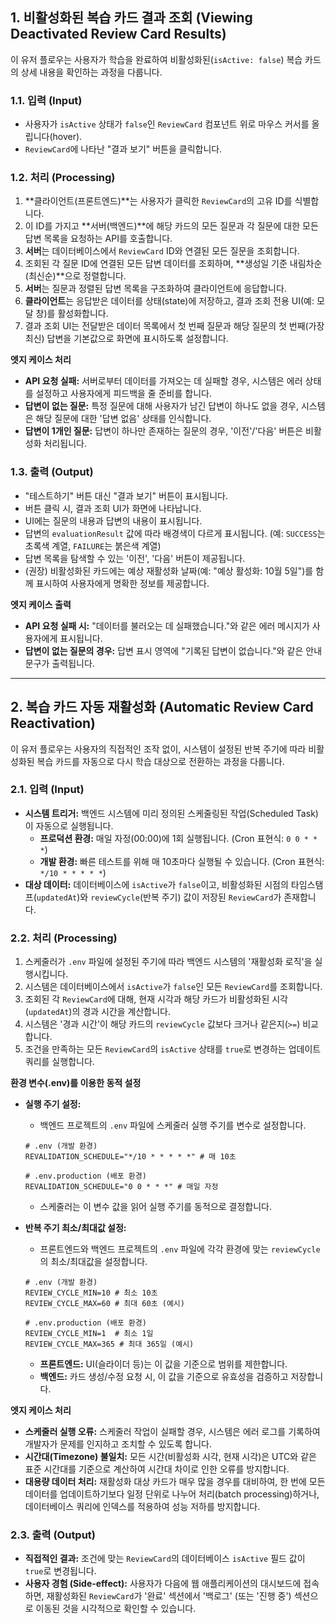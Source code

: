 ## 1. 비활성화된 복습 카드 결과 조회 (Viewing Deactivated Review Card Results)

이 유저 플로우는 사용자가 학습을 완료하여 비활성화된(`isActive: false`) 복습 카드의 상세 내용을 확인하는 과정을 다룹니다.

### 1.1. 입력 (Input)

*   사용자가 `isActive` 상태가 `false`인 `ReviewCard` 컴포넌트 위로 마우스 커서를 올립니다(hover).
*   `ReviewCard`에 나타난 "결과 보기" 버튼을 클릭합니다.

### 1.2. 처리 (Processing)

1.  **클라이언트(프론트엔드)**는 사용자가 클릭한 `ReviewCard`의 고유 ID를 식별합니다.
2.  이 ID를 가지고 **서버(백엔드)**에 해당 카드의 모든 질문과 각 질문에 대한 모든 답변 목록을 요청하는 API를 호출합니다.
3.  **서버**는 데이터베이스에서 `ReviewCard` ID와 연결된 모든 질문을 조회합니다.
4.  조회된 각 질문 ID에 연결된 모든 답변 데이터를 조회하며, **생성일 기준 내림차순(최신순)**으로 정렬합니다.
5.  **서버**는 질문과 정렬된 답변 목록을 구조화하여 클라이언트에 응답합니다.
6.  **클라이언트**는 응답받은 데이터를 상태(state)에 저장하고, 결과 조회 전용 UI(예: 모달 창)를 활성화합니다.
7.  결과 조회 UI는 전달받은 데이터 목록에서 첫 번째 질문과 해당 질문의 첫 번째(가장 최신) 답변을 기본값으로 화면에 표시하도록 설정합니다.

**엣지 케이스 처리**

*   **API 요청 실패:** 서버로부터 데이터를 가져오는 데 실패할 경우, 시스템은 에러 상태를 설정하고 사용자에게 피드백을 줄 준비를 합니다.
*   **답변이 없는 질문:** 특정 질문에 대해 사용자가 남긴 답변이 하나도 없을 경우, 시스템은 해당 질문에 대한 '답변 없음' 상태를 인식합니다.
*   **답변이 1개인 질문:** 답변이 하나만 존재하는 질문의 경우, '이전'/'다음' 버튼은 비활성화 처리됩니다.

### 1.3. 출력 (Output)

*   "테스트하기" 버튼 대신 "결과 보기" 버튼이 표시됩니다.
*   버튼 클릭 시, 결과 조회 UI가 화면에 나타납니다.
*   UI에는 질문의 내용과 답변의 내용이 표시됩니다.
*   답변의 `evaluationResult` 값에 따라 배경색이 다르게 표시됩니다. (예: `SUCCESS`는 초록색 계열, `FAILURE`는 붉은색 계열)
*   답변 목록을 탐색할 수 있는 '이전', '다음' 버튼이 제공됩니다.
*   (권장) 비활성화된 카드에는 예상 재활성화 날짜(예: "예상 활성화: 10월 5일")를 함께 표시하여 사용자에게 명확한 정보를 제공합니다.

**엣지 케이스 출력**

*   **API 요청 실패 시:** "데이터를 불러오는 데 실패했습니다."와 같은 에러 메시지가 사용자에게 표시됩니다.
*   **답변이 없는 질문의 경우:** 답변 표시 영역에 "기록된 답변이 없습니다."와 같은 안내 문구가 출력됩니다.

---

## 2. 복습 카드 자동 재활성화 (Automatic Review Card Reactivation)

이 유저 플로우는 사용자의 직접적인 조작 없이, 시스템이 설정된 반복 주기에 따라 비활성화된 복습 카드를 자동으로 다시 학습 대상으로 전환하는 과정을 다룹니다.

### 2.1. 입력 (Input)

*   **시스템 트리거:** 백엔드 시스템에 미리 정의된 스케줄링된 작업(Scheduled Task)이 자동으로 실행됩니다.
    *   **프로덕션 환경:** 매일 자정(00:00)에 1회 실행됩니다. (Cron 표현식: `0 0 * * *`)
    *   **개발 환경:** 빠른 테스트를 위해 매 10초마다 실행될 수 있습니다. (Cron 표현식: `*/10 * * * * *`)
*   **대상 데이터:** 데이터베이스에 `isActive`가 `false`이고, 비활성화된 시점의 타임스탬프(`updatedAt`)와 `reviewCycle`(반복 주기) 값이 저장된 `ReviewCard`가 존재합니다.

### 2.2. 처리 (Processing)

1.  스케줄러가 `.env` 파일에 설정된 주기에 따라 백엔드 시스템의 '재활성화 로직'을 실행시킵니다.
2.  시스템은 데이터베이스에서 `isActive`가 `false`인 모든 `ReviewCard`를 조회합니다.
3.  조회된 각 `ReviewCard`에 대해, 현재 시각과 해당 카드가 비활성화된 시각(`updatedAt`)의 경과 시간을 계산합니다.
4.  시스템은 '경과 시간'이 해당 카드의 `reviewCycle` 값보다 크거나 같은지(`>=`) 비교합니다.
5.  조건을 만족하는 모든 `ReviewCard`의 `isActive` 상태를 `true`로 변경하는 업데이트 쿼리를 실행합니다.

**환경 변수(.env)를 이용한 동적 설정**

*   **실행 주기 설정:**
    *   백엔드 프로젝트의 `.env` 파일에 스케줄러 실행 주기를 변수로 설정합니다.

    ```dotenv
    # .env (개발 환경)
    REVALIDATION_SCHEDULE="*/10 * * * * *" # 매 10초

    # .env.production (배포 환경)
    REVALIDATION_SCHEDULE="0 0 * * *" # 매일 자정
    ```
    *   스케줄러는 이 변수 값을 읽어 실행 주기를 동적으로 결정합니다.

*   **반복 주기 최소/최대값 설정:**
    *   프론트엔드와 백엔드 프로젝트의 `.env` 파일에 각각 환경에 맞는 `reviewCycle`의 최소/최대값을 설정합니다.

    ```dotenv
    # .env (개발 환경)
    REVIEW_CYCLE_MIN=10 # 최소 10초
    REVIEW_CYCLE_MAX=60 # 최대 60초 (예시)

    # .env.production (배포 환경)
    REVIEW_CYCLE_MIN=1  # 최소 1일
    REVIEW_CYCLE_MAX=365 # 최대 365일 (예시)
    ```
    *   **프론트엔드:** UI(슬라이더 등)는 이 값을 기준으로 범위를 제한합니다.
    *   **백엔드:** 카드 생성/수정 요청 시, 이 값을 기준으로 유효성을 검증하고 저장합니다.

**엣지 케이스 처리**

*   **스케줄러 실행 오류:** 스케줄러 작업이 실패할 경우, 시스템은 에러 로그를 기록하여 개발자가 문제를 인지하고 조치할 수 있도록 합니다.
*   **시간대(Timezone) 불일치:** 모든 시간(비활성화 시각, 현재 시각)은 UTC와 같은 표준 시간대를 기준으로 계산하여 시간대 차이로 인한 오류를 방지합니다.
*   **대용량 데이터 처리:** 재활성화 대상 카드가 매우 많을 경우를 대비하여, 한 번에 모든 데이터를 업데이트하기보다 일정 단위로 나누어 처리(batch processing)하거나, 데이터베이스 쿼리에 인덱스를 적용하여 성능 저하를 방지합니다.

### 2.3. 출력 (Output)

*   **직접적인 결과:** 조건에 맞는 `ReviewCard`의 데이터베이스 `isActive` 필드 값이 `true`로 변경됩니다.
*   **사용자 경험 (Side-effect):** 사용자가 다음에 웹 애플리케이션의 대시보드에 접속하면, 재활성화된 `ReviewCard`가 '완료' 섹션에서 '백로그' (또는 '진행 중') 섹션으로 이동된 것을 시각적으로 확인할 수 있습니다. 